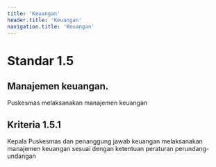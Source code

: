 ```yaml
---
title: 'Keuangan'
header.title: 'Keuangan'
navigation.title: 'Keuangan'
---
```


# Standar 1.5 
## Manajemen keuangan. 

Puskesmas melaksanakan manajemen keuangan 

## Kriteria 1.5.1 
Kepala Puskesmas dan penanggung jawab keuangan melaksanakan manajemen keuangan sesuai dengan ketentuan peraturan perundang-undangan